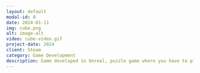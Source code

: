 ```yaml
---
layout: default
modal-id: 8
date: 2024-01-11
img: cube.png
alt: image-alt
video: cube-video.gif
project-date: 2024
client: Steam
category: Game Development
description: Game developed in Unreal, puzzle game where you have to place direction for the character and collect all the stars in order to unlock the destination point. Special note of this project is that it was used the MVVM pattern plugin for Unreal to expirement a new way of handling the UI.
---
```

